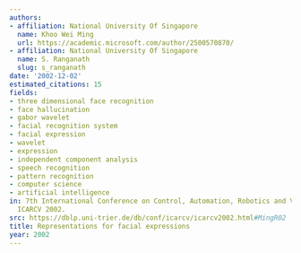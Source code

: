 ```yaml
---
authors:
- affiliation: National University Of Singapore
  name: Khoo Wei Ming
  url: https://academic.microsoft.com/author/2500570870/
- affiliation: National University Of Singapore
  name: S. Ranganath
  slug: s_ranganath
date: '2002-12-02'
estimated_citations: 15
fields:
- three dimensional face recognition
- face hallucination
- gabor wavelet
- facial recognition system
- facial expression
- wavelet
- expression
- independent component analysis
- speech recognition
- pattern recognition
- computer science
- artificial intelligence
in: 7th International Conference on Control, Automation, Robotics and Vision, 2002.
  ICARCV 2002.
src: https://dblp.uni-trier.de/db/conf/icarcv/icarcv2002.html#MingR02
title: Representations for facial expressions
year: 2002
---
```

